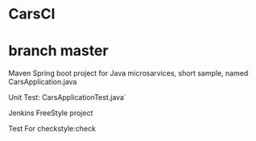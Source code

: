 # CarsCI

# branch master

Maven Spring boot project for Java microsarvices, short sample, named CarsApplication.java

Unit Test: CarsApplicationTest.java`

Jenkins FreeStyle project

Test For checkstyle:check



